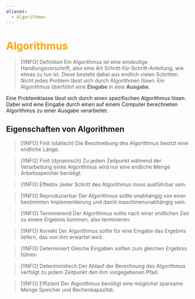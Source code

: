 ```yaml
---
aliases:
  - Algorithmen
---
```

# <font color = "orange">Algorithmus</font>
>[!INFO] Definition
>Ein Algorithmus ist eine eindeutige Handlungsvorschrift, also eine Art Schritt-für-Schritt-Anleitung, wie etwas zu tun ist. Diese besteht dabei aus endlich vielen Schritten.
>Nicht jedes Problem lässt sich durch Algorithmen lösen.
>Ein Algorithmus überführt eine **Eingabe** in eine **Ausgabe**.

Eine Problemklasse lässt sich durch einen spezifischen Algorithmus lösen. Dabei wird eine Eingabe durch einen auf einem Computer berechneten Algorithmus zu einer Ausgabe verarbeitet.
## Eigenschaften von Algorithmen
>[!INFO] Finit (statisch)
>Die Beschreibung des Algorithmus besitzt eine endliche Länge.

>[!INFO] Finit (dynamisch)
>Zu jedem Zeitpunkt während der Verarbeitung eines Algorithmus wird nur eine endliche Menge Arbeitsspeicher benötigt.

>[!INFO] Effektiv
>Jeder Schritt des Algorithmus muss ausführbar sein.

>[!INFO] Reproduzierbar
>Der Algorithmus sollte unabhängig von einer bestimmten Implementierung und damit maschinenunabhängig sein.

>[!INFO] Terminierend
>Der Algorithmus sollte nach einer endlichen Zeit zu einem Ergebnis kommen, also terminieren.

>[!INFO] Korrekt
>Der Algorithmus sollte für eine Eingabe das Ergebnis liefern, das von ihm erwartet wird.

>[!INFO] Determiniert
>Gleiche Eingaben sollten zum gleichen Ergebnis führen.

>[!INFO] Deterministisch
>Der Ablauf der Berechnung des Algorithmus verfolgt zu jedem Zeitpunkt den ihm vorgegebenen Pfad.

>[!INFO] Effizient
>Der Algorithmus benötigt eine möglichst sparsame Menge Speicher und Rechenkapazität.

